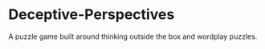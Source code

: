 # Deceptive-Perspectives
A puzzle game built around thinking outside the box and wordplay puzzles. 
